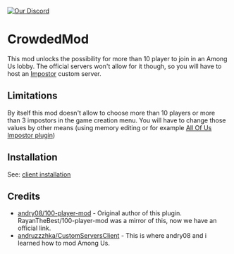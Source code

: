 [![Our Discord](https://img.shields.io/discord/787008412482797598?color=7289da&label=DISCORD&style=for-the-badge)](https://discord.gg/XEc7PdDTyn)
# CrowdedMod
This mod unlocks the possibility for more than 10 player to join in an Among Us lobby.
The official servers won't allow for it though, so you will have to host an [Impostor](https://github.com/Impostor/Impostor) custom server.

## Limitations
By itself this mod doesn't allow to choose more than 10 players or more than 3 impostors in the game creation menu.
You will have to change those values by other means (using memory editing or for example [All Of Us Impostor plugin](https://github.com/XtraCube/AllOfUsBot))

## Installation
See: [client installation](https://github.com/CrowdedMods/CrowdedMod/wiki/Client-Installation)

## Credits
- [andry08/100-player-mod](https://github.com/andry08/100-player-mod) - Original author of this plugin. RayanTheBest/100-player-mod was a mirror of this, now we have an official link.
- [andruzzzhka/CustomServersClient](https://github.com/andruzzzhka/CustomServersClient) - This is where andry08 and i learned how to mod Among Us.

